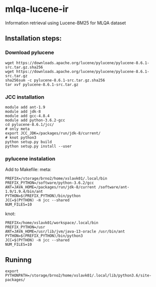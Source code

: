 # mlqa-lucene-ir
Information retrieval using Lucene-BM25 for MLQA dataset

## Installation steps:

### Download pylucene
    wget https://downloads.apache.org/lucene/pylucene/pylucene-8.6.1-src.tar.gz.sha256
    wget https://downloads.apache.org/lucene/pylucene/pylucene-8.6.1-src.tar.gz
    sha256sum -c pylucene-8.6.1-src.tar.gz.sha256
    tar xvf pylucene-8.6.1-src.tar.gz

### JCC installation
    module add ant-1.9
    module add jdk-8
    module add gcc-4.8.4
    module add python-3.6.2-gcc
    cd pylucene-8.6.1/jcc/
    # only meta
    export JCC_JDK=/packages/run/jdk-8/current/
    # knot python3
    python setup.py build
    python setup.py install --user

### pylucene instalation
Add to Makefile:
meta:

    PREFIX=/storage/brno2/home/xslavk01/.local/bin
    PREFIX_PYTHON=/software/python-3.6.2/gcc
    ANT=JAVA_HOME=/packages/run/jdk-8/current /software/ant-1.9/1.9.4/bin/ant
    PYTHON=$(PREFIX_PYTHON)/bin/python
    JCC=$(PYTHON) -m jcc --shared
    NUM_FILES=10

knot:

    PREFIX=/home/xslavk01/workspace/.local/bin
    PREFIX_PYTHON=/usr
    ANT=JAVA_HOME=/usr/lib/jvm/java-13-oracle /usr/bin/ant
    PYTHON=$(PREFIX_PYTHON)/bin/python3
    JCC=$(PYTHON) -m jcc --shared
    NUM_FILES=10

## Runinng
    export PYTHONPATH=/storage/brno2/home/xslavk01/.local/lib/python3.6/site-packages/
